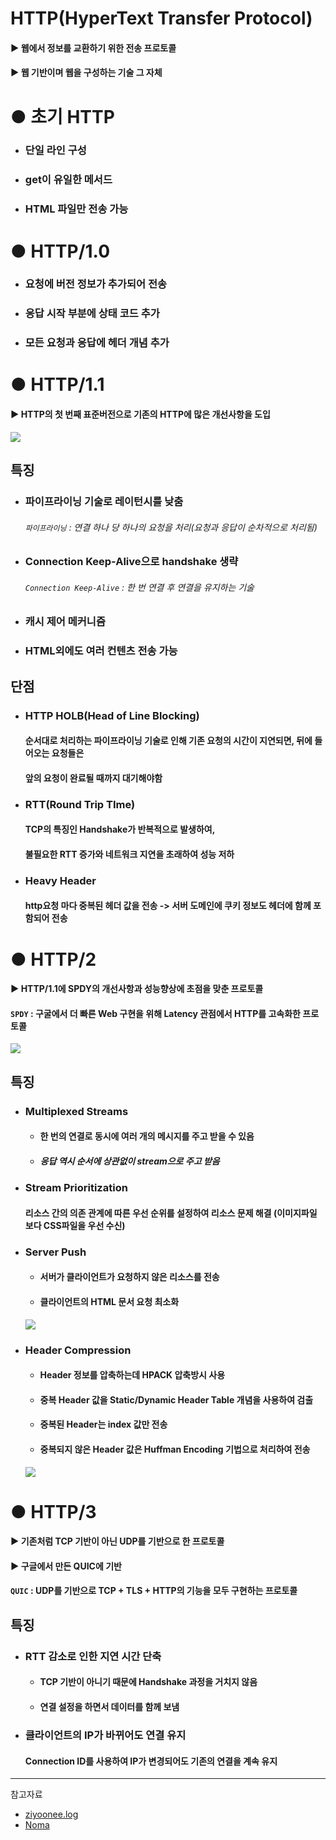 # HTTP(HyperText Transfer Protocol)
#### ▶ 웹에서 정보를 교환하기 위한 전송 프로토콜
#### ▶ 웹 기반이며 웹을 구성하는 기술 그 자체

# ● 초기 HTTP
* ### 단일 라인 구성
* ### get이 유일한 메서드
* ### HTML 파일만 전송 가능

# ● HTTP/1.0
* ### 요청에 버전 정보가 추가되어 전송
* ### 응답 시작 부분에 상태 코드 추가
* ### 모든 요청과 응답에 헤더 개념 추가

# ● HTTP/1.1
#### ▶ HTTP의 첫 번째 표준버전으로 기존의 HTTP에 많은 개선사항을 도입
![](../CS_IMG/HTTP_1.png)

## 특징
* ### 파이프라이닝 기술로 레이턴시를 낮춤
    ###### `파이프라이닝` : 연결 하나 당 하나의 요청을 처리(요청과 응답이 순차적으로 처리됨)
* ### Connection Keep-Alive으로 handshake 생략
    ###### `Connection Keep-Alive` : 한 번 연결 후 연결을 유지하는 기술
* ### 캐시 제어 메커니즘
* ### HTML외에도 여러 컨텐츠 전송 가능

## 단점
* ### HTTP HOLB(Head of Line Blocking)
    #### 순서대로 처리하는 파이프라이닝 기술로 인해 기존 요청의 시간이 지연되면, 뒤에 들어오는 요청들은
    #### 앞의 요청이 완료될 때까지 대기해야함
* ### RTT(Round Trip TIme)
    #### TCP의 특징인 Handshake가 반복적으로 발생하여,
    #### 불필요한 RTT 증가와 네트워크 지연을 초래하여 성능 저하
* ### Heavy Header
    #### http요청 마다 중복된 헤더 값을 전송 -> 서버 도메인에 쿠키 정보도 헤더에 함께 포함되어 전송

# ● HTTP/2
#### ▶ HTTP/1.1에 SPDY의 개선사항과 성능향상에 초점을 맞춘 프로토콜
#### `SPDY` : 구굴에서 더 빠른 Web 구현을 위해 Latency 관점에서 HTTP를 고속화한 프로토콜
![](../CS_IMG/HTTP_2.jpg)

## 특징
* ### Multiplexed Streams
    * #### 한 번의 연결로 동시에 여러 개의 메시지를 주고 받을 수 있음
    * ##### 응답 역시 순서에 상관없이 stream으로 주고 받음
* ### Stream Prioritization
    #### 리소스 간의 의존 관계에 따른 우선 순위를 설정하여 리소스 문제 해결 (이미지파일 보다 CSS파일을 우선 수신)
* ### Server Push
    * #### 서버가 클라이언트가 요청하지 않은 리소스를 전송
    * #### 클라이언트의 HTML 문서 요청 최소화
    ![](../CS_IMG/HTML_Server_Push.png)
* ### Header Compression
    * #### Header 정보를 압축하는데 HPACK 압축방시 사용
    * #### 중복 Header 값을 Static/Dynamic Header Table 개념을 사용하여 검출
    * #### 중복된 Header는 index 값만 전송
    * #### 중복되지 않은 Header 값은 Huffman Encoding 기법으로 처리하여 전송
    ![](../CS_IMG/HTML_Header_Compression.png)

# ● HTTP/3
#### ▶ 기존처럼 TCP 기반이 아닌 UDP를 기반으로 한 프로토콜
#### ▶ 구글에서 만든 QUIC에 기반
#### `QUIC` : UDP를 기반으로 TCP + TLS + HTTP의 기능을 모두 구현하는 프로토콜

## 특징
* ### RTT 감소로 인한 지연 시간 단축
  * #### TCP 기반이 아니기 때문에 Handshake 과정을 거치지 않음
  * #### 연결 설정을 하면서 데이터를 함께 보냄
* ### 클라이언트의 IP가 바뀌어도 연결 유지
  #### Connection ID를 사용하여 IP가 변경되어도 기존의 연결을 계속 유지

<hr/>

참고자료
* [ziyoonee.log](https://velog.io/@ziyoonee/HTTP1-%EB%B6%80%ED%84%B0-HTTP3-%EA%B9%8C%EC%A7%80-%EC%95%8C%EC%95%84%EB%B3%B4%EA%B8%B0)
* [Noma](https://velog.io/@wiostz98kr/HTTP1.1%EA%B3%BC-HTTP2.0%EC%9D%98-%EC%B0%A8%EC%9D%B4-e2v4x4t1)
